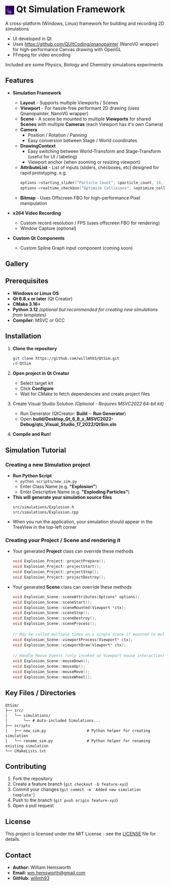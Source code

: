 # <img src="resources/icon.png" alt="Icon" style="height:1em; vertical-align:middle;"> Qt Simulation Framework

&#x20;&#x20;

A cross-platform (Windows, Linux) framework for building and recording 2D simulations

- UI developed in Qt
- Uses https://github.com/QUItCoding/qnanopainter (NanoVG wrapper) for high-performance Canvas drawing with OpenGL
- FFmpeg for video encoding

Included are some Physics, Biology and Chemistry simulations experiments

## Features

- **Simulation Framework**
  - **Layout** - Supports multiple Viewports / Scenes
  - **Viewport** - For hassle-free performant 2D drawing (uses Qnanopainter, NanoVG wrapper)
  - **Scene** - A scene be mounted to multiple **Viewports** for shared **Scenes** with multiple **Cameras** (each Viewport has it's own Camera)
  - **Camera**
     - Position / Rotation / Panning
     - Easy conversion between Stage / World coordinates
  - **DrawingContext**
     - Easy switching between World-Transform and Stage-Transform (useful for UI / labeling)
     - Viewport anchor (when zooming or resizing viewport)
  - **AttributeList** - List of inputs (sliders, checboxes, etc) designed for rapid prototyping. e.g.
    ```cpp
    options->starting_slider("Particle Count", &particle_count, 10, 1000);
    options->realtime_checkbox("Optimize Collisions", &optimize_collisions);
    ```
  - **Bitmap** - Uses Offscreen FBO for high-performance Pixel manipulation
- **x264 Video Recording**
  - Custom record resolution / FPS (uses offscreen FBO for rendering)
  - Window Capture (optional)
    
- **Custom Qt Components**
  - Custom Spline Graph input component (coming soon)

## Gallery

## Prerequisites

- **Windows or Linux OS**
- **Qt 6.8.x or later** (Qt Creator)
- **CMake 3.16+**
- **Python 3.12** *(optional but recommended for creating new simulations from templates)*
- **Compiler:** MSVC or GCC

## Installation

1. **Clone the repository**

   ```sh
   git clone https://github.com/willmh93/QtSim.git
   cd QtSim
   ```
2. **Open project in Qt Creator**
    - Select target kit
    - Click **Configure**
    - Wait for CMake to fetch dependencies and create project files

3. Create Visual Studio Solution *(Optional - Requires MSVC2022 64-bit kit)*
   - Run Generator (QtCreator: **Build** ─ **Run Generator**)
   - Open **build/Desktop_Qt_6_8_x_MSVC2022-Debug/qtc_Visual_Studio_17_2022/QtSim.sln**
     
4. **Compile and Run!**
   
## Simulation Tutorial

### Creating a new Simulation project
  - **Run Python Script**
    - ```python scripts/new_sim.py```
    - Enter Class Name        (e.g. **"Explosion"**)
    - Enter Descriptive Name  (e.g. **"Exploding Particles"**)
  - **This will generate your simulation source files**
    ```
    src/simulations/Explosion.h
    src/simulations/Explosion.cpp
    ```
  - When you run the application, your simulation should appear in the TreeView in the top-left corner
### Creating your Project / Scene and rendering it
- Your generated **Project** class can override these methods
    ```cpp
    void Explosion_Project::projectPrepare();
    void Explosion_Project::projectStart();
    void Explosion_Project::projectStop();
    void Explosion_Project::projectDestroy();
    ```
- Your generated **Scene** class can override these methods
    ```cpp
    void Explosion_Scene::sceneAttributes(Options* options);
    void Explosion_Scene::sceneStart();
    void Explosion_Scene::sceneMounted(Viewport *ctx);
    void Explosion_Scene::sceneStop();
    void Explosion_Scene::sceneDestroy();
    void Explosion_Scene::sceneProcess();

    // May be called multiple times on a single Scene if mounted to multiple Viewports
    void Explosion_Scene::viewportProcess(Viewport* ctx);
    void Explosion_Scene::viewportDraw(Viewport* ctx);

    // Handle Mouse Events (only invoked on Viewport mouse interaction)
    void Explosion_Scene::mouseDown();
    void Explosion_Scene::mouseUp();
    void Explosion_Scene::mouseMove();
    void Explosion_Scene::mouseWheel();
    ```

## Key Files / Directories

```
QtSim/
├── src/
│   └── simulations/
│       └── # Auto-included Simulations...
├── scripts
│   ├── new_sim.py                  # Python helper for creating simulation
│   └── rename_sim.py               # Python helper for renaming existing simulation
└── CMakeLists.txt
```

## Contributing

1. Fork the repository
2. Create a feature branch (`git checkout -b feature-xyz`)
3. Commit your changes (`git commit -m 'Added new simulation template'`)
4. Push to the branch (`git push origin feature-xyz`)
5. Open a pull request

## License

This project is licensed under the MIT License - see the [LICENSE](LICENCE.txt) file for details.

## Contact

- **Author:** William Hemsworth
- **Email:** [wm.hemsworth@gmail.com](mailto\:wm.hemsworth@gmail.com)
- **GitHub:** [willmh93](https://github.com/willmh93)

